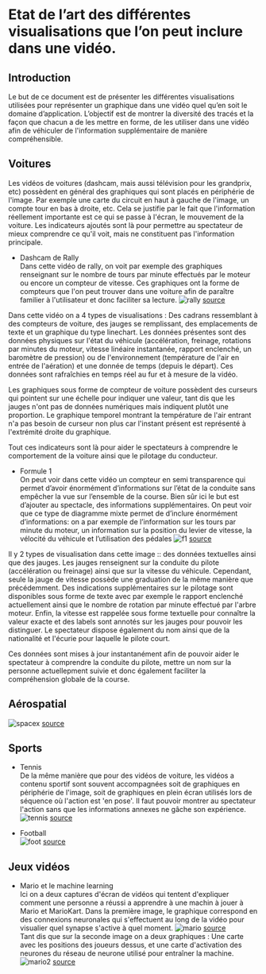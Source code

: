 # Etat de l’art des différentes visualisations que l’on peut inclure dans une vidéo.

## Introduction
Le but de ce document est de présenter les différentes visualisations utilisées pour représenter un graphique dans une vidéo quel qu’en soit le domaine d’application. L’objectif est de montrer la diversité des tracés et la façon que chacun a de les mettre en forme, de les utiliser dans une vidéo afin de véhiculer de l'information supplémentaire de manière compréhensible.


## Voitures
Les vidéos de voitures (dashcam, mais aussi télévision pour les grandprix, etc) possèdent en général des graphiques qui sont placés en périphérie de l'image. Par exemple une carte du circuit en haut à gauche de l'image, un compte tour en bas à droite, etc. Cela se justifie par le fait que l'information réellement importante est ce qui se passe à l'écran, le mouvement de la voiture. Les indicateurs ajoutés sont là pour permettre au spectateur de mieux comprendre ce qu'il voit, mais ne constituent pas l'information principale.

* Dashcam de Rally <br/>
Dans cette vidéo de rally, on voit par exemple des graphiques renseignant sur le nombre de tours par minute effectués par le moteur ou encore un compteur de vitesse. Ces graphiques ont la forme de compteurs que l'on peut trouver dans une voiture afin de paraître familier à l'utilisateur et donc faciliter sa lecture.
![rally](images/sportscar.png)
<a href="https://www.youtube.com/watch?v=CnXahzECtUo">source</a><br/>

Dans cette vidéo on a 4 types de visualisations : Des cadrans ressemblant à des compteurs de voiture, des jauges se remplissant, des emplacements de texte et un graphique du type linechart.
Les données présentes sont des données physiques sur l'état du véhicule (accélération, freinage, rotations par minutes du moteur, vitesse linéaire instantanée, rapport enclenché, un baromètre de pression) ou de l'environnement (température de l'air en entrée de l'aération) et une donnée de temps (depuis le départ). Ces données sont rafraîchies en temps réel au fur et à mesure de la vidéo.

Les graphiques sous forme de compteur de voiture possèdent des curseurs qui pointent sur une échelle pour indiquer une valeur, tant dis que les jauges n'ont pas de données numériques mais indiquent plutôt une proportion. Le graphique temporel montrant la température de l'air entrant n'a pas besoin de curseur non plus car l'instant présent est représenté à l'extrémité droite du graphique.

Tout ces indicateurs sont là pour aider le spectateurs à comprendre le comportement de la voiture ainsi que le pilotage du conducteur.

* Formule 1 <br/>
On peut voir dans cette vidéo un compteur en semi transparence qui permet d’avoir énormément d’informations sur l’état de la conduite sans empêcher la vue sur l’ensemble de la course. Bien sûr ici le but est d’ajouter au spectacle, des informations supplémentaires.
On peut voir que ce type de diagramme mixte permet de d’inclure énormément d’informations: on a par exemple de l’information sur les tours par minute du moteur, un information sur la position du levier de vitesse, la vélocité du véhicule et l’utilisation des pédales
![f1](images/F1_mixt_chart.png)
<a href="https://www.youtube.com/watch?v=6yXv9SeahV8">source</a><br/>

Il y 2 types de visualisation dans cette image :: des données textuelles ainsi que des jauges.
Les jauges renseignent sur la conduite du pilote (accélération ou freinage) ainsi que sur la vitesse du véhicule. Cependant, seule la jauge de vitesse possède une graduation de la même manière que précédemment. Des indications supplémentaires sur le pilotage sont disponibles sous forme de texte avec par exemple le rapport enclenché  actuellement ainsi que le nombre de rotation par minute effectué par l'arbre moteur. Enfin, la vitesse est rappelée sous forme textuelle pour connaître la valeur exacte et des labels sont annotés sur les jauges pour pouvoir les distinguer.
Le spectateur dispose également du nom ainsi que de la  nationalité et l'écurie pour laquelle le pilote court.

Ces données sont mises à jour instantanément afin de pouvoir aider le spectateur à comprendre la conduite du pilote, mettre un nom sur la personne actuellepment suivie et donc également faciliter la compréhension globale de la course.



## Aérospatial 
![spacex](images/FalconHeavySpaceX.png)
<a href="https://www.youtube.com/watch?v=-B_tWbjFIGI">source</a><br/>



## Sports
* Tennis<br/>
De la même manière que pour des vidéos de voiture, les vidéos a contenu sportif sont souvent accompagnées soit de graphiques en périphérie de l'image, soit de graphiques en plein écran utilisés lors de séquence où l'action est 'en pose'.
Il faut pouvoir montrer au spectateur l'action sans que les informations annexes ne gâche son expérience.
![tennis](images/tennis.png)
<a href="https://www.youtube.com/watch?v=9Rt5v_SPk6Y">source</a>

* Football<br/>
![foot](images/foot.png)
<a href="https://www.youtube.com/watch?v=s4PpmGWf9Gc">source</a>


## Jeux vidéos
* Mario et le machine learning</br>
Ici on a deux captures d'écran de vidéos qui tentent d'expliquer comment une personne a réussi a apprendre à une machin à jouer à Mario et MarioKart. 
Dans la première image, le graphique correspond en des connexions neuronales qui s'effectuent au long de la vidéo pour visualier quel synapse s'active à quel moment. 
![mario](images/mario.png)
<a href="https://www.youtube.com/watch?v=qv6UVOQ0F44">source</a><br/>
Tant dis que sur la seconde image on a deux graphiques : Une carte avec les positions des joueurs dessus, et une carte d'activation des neurones du réseau de neurone utilisé pour entraîner la machine.
![mario2](images/mario2.png)
<a href="https://www.youtube.com/watch?v=Ipi40cb_RsI">source</a>
